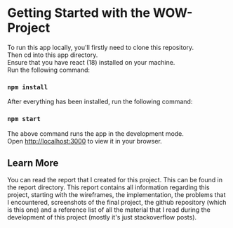 # Getting Started with the WOW-Project

To run this app locally, you'll firstly need to clone this repository. \
Then cd into this app directory. \
Ensure that you have react (18) installed on your machine. \
Run the following command: 

### `npm install`

After everything has been installed, run the following command:

### `npm start`

The above command runs the app in the development mode.\
Open [http://localhost:3000](http://localhost:3000) to view it in your browser.

## Learn More

You can read the report that I created for this project. This can be found in the report directory. This report contains all information regarding this project, starting with the wireframes, the implementation, the problems that I encountered, screenshots of the final project, the github repository (which is this one) and a reference list of all the material that I read during the development of this project (mostly it's just stackoverflow posts).


